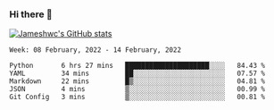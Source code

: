 ### Hi there 👋

[![Jameshwc's GitHub stats](https://github-readme-stats.vercel.app/api?username=jameshwc)](https://github.com/anuraghazra/github-readme-stats)

<!--START_SECTION:waka-->
```text
Week: 08 February, 2022 - 14 February, 2022

Python       6 hrs 27 mins   █████████████████████░░░░   84.43 % 
YAML         34 mins         ██░░░░░░░░░░░░░░░░░░░░░░░   07.57 % 
Markdown     22 mins         █▒░░░░░░░░░░░░░░░░░░░░░░░   04.81 % 
JSON         4 mins          ▒░░░░░░░░░░░░░░░░░░░░░░░░   00.99 % 
Git Config   3 mins          ▒░░░░░░░░░░░░░░░░░░░░░░░░   00.81 % 
```
<!--END_SECTION:waka-->